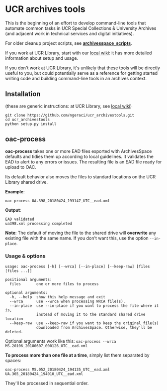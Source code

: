 # UCR archives tools

This is the beginning of an effort to develop command-line tools that automate common tasks in UCR Special Collections & University Archives (and adjacent work in technical services and digital initiatives). 

For older cleanup project scripts, see **[archivesspace_scripts](https://github.com/ngeraci/archivesspace_scripts)**.

If you work at UCR Library, start with our [local wiki](https://libwiki.ucr.edu/display/CSCD/SCUA+Python+tools): it has more detailed information about setup and usage.

If you don't work at UCR Library, it's unlikely that these tools will be directly useful to you, but could potentially serve as a reference for getting started writing code and building command-line tools in an archives context.

## Installation
(these are generic instructions: at UCR Library, see [local wiki](https://libwiki.ucr.edu/display/CSCD/SCUA+Python+tools))
````
git clone https://github.com/ngeraci/ucr_archivestools.git
cd ucr_archivestools
python setup.py install
````

## oac-process
**oac-process** takes one or more EAD files exported with ArchivesSpace defaults and tidies them up according to local guidelines. It validates the EAD to alert to any errors or issues. The resulting file is an EAD file ready for upload to OAC.

Its default behavior also moves the files to standard locations on the UCR Library shared drive.

**Example**:

`oac-process UA.398_20180424_193147_UTC__ead.xml`

**Output**:
````
EAD validated
ua398.xml processing completed
````

**Note**: The default of moving the file to the shared drive will **overwrite** any existing file with the same name. If you don't want this, use the option `--in-place`.

### Usage & options
```
usage: oac-process [-h] [--wrca] [--in-place] [--keep-raw] [files [files ...]]

positional arguments:
  files       one or more files to process

optional arguments:
  -h, --help  show this help message and exit
  --wrca      use --wrca when processing WRCA file(s).
  --in-place  use --in-place if you want to process the file where it is,
              instead of moving it to the standard shared drive location
  --keep-raw  use --keep-raw if you want to keep the original file(s)
              downloaded from ArchivesSpace. Otherwise, they'll be deleted.
```
Optional arguments work like this: `oac-process --wrca MS.20106_20180607_000126_UTC__ead.xml`

**To process more than one file at a time**, simply list them separated by spaces:

`oac-process MS.052_20180424_194135_UTC__ead.xml UA.365_20180424_194010_UTC__ead.xml`

They'll be processed in sequential order.

